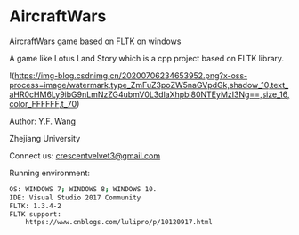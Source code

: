 # AircraftWars
AircraftWars game based on FLTK on windows

A game like Lotus Land Story which is a cpp project based on FLTK library.

!(https://img-blog.csdnimg.cn/20200706234653952.png?x-oss-process=image/watermark,type_ZmFuZ3poZW5naGVpdGk,shadow_10,text_aHR0cHM6Ly9ibG9nLmNzZG4ubmV0L3dlaXhpbl80NTEyMzI3Ng==,size_16,color_FFFFFF,t_70)

Author: Y.F. Wang

Zhejiang University

Connect us: crescentvelvet3@gmail.com

Running environment:
```sh
OS: WINDOWS 7; WINDOWS 8; WINDOWS 10.
IDE: Visual Studio 2017 Community
FLTK: 1.3.4-2
FLTK support:
    https://www.cnblogs.com/lulipro/p/10120917.html
```
